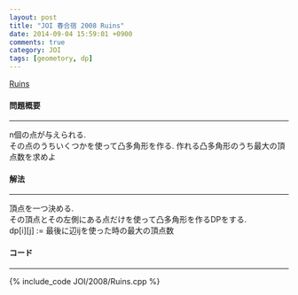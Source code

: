 ```yaml
---
layout: post
title: "JOI 春合宿 2008 Ruins"
date: 2014-09-04 15:59:01 +0900
comments: true
category: JOI
tags: [geometory, dp]
---
```


[Ruins](http://joisc2008.contest.atcoder.jp/tasks/joisc2008_ruins)

#### 問題概要

****

n個の点が与えられる.  
その点のうちいくつかを使って凸多角形を作る. 作れる凸多角形のうち最大の頂点数を求めよ

#### 解法

****

頂点を一つ決める.  
その頂点とその左側にある点だけを使って凸多角形を作るDPをする.  
dp\[i\]\[j\] := 最後に辺ijを使った時の最大の頂点数  
  
#### コード

****

{% include_code JOI/2008/Ruins.cpp %}
